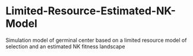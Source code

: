 Limited-Resource-Estimated-NK-Model
===================================

Simulation model of germinal center based on a limited resource model of selection and an estimated NK fitness landscape
